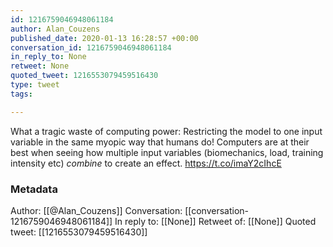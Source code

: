 ```yaml
---
id: 1216759046948061184
author: Alan_Couzens
published_date: 2020-01-13 16:28:57 +00:00
conversation_id: 1216759046948061184
in_reply_to: None
retweet: None
quoted_tweet: 1216553079459516430
type: tweet
tags:

---
```


What a tragic waste of computing power: Restricting the model to one input variable in the same myopic way that humans do! Computers are at their best when seeing how multiple input variables (biomechanics, load, training intensity etc) *combine* to create an effect. https://t.co/imaY2cIhcE

### Metadata

Author: [[@Alan_Couzens]]
Conversation: [[conversation-1216759046948061184]]
In reply to: [[None]]
Retweet of: [[None]]
Quoted tweet: [[1216553079459516430]]
